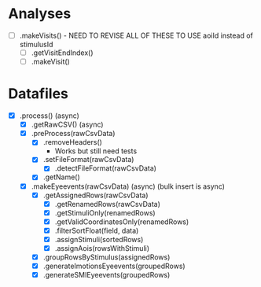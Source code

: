 # Analyses

- [ ] .makeVisits() - NEED TO REVISE ALL OF THESE TO USE aoiId instead of stimulusId
  - [ ] .getVisitEndIndex()
  - [ ] .makeVisit()

# Datafiles

- [x] .process() (async)
  - [x] .getRawCSV() (async)
  - [x] .preProcess(rawCsvData)
    - [x] .removeHeaders()
      - Works but still need tests
    - [x] .setFileFormat(rawCsvData)
      - [x] .detectFileFormat(rawCsvData)
    - [x] .getName()
  - [x] .makeEyeevents(rawCsvData) (async) (bulk insert is async)
    - [x] .getAssignedRows(rawCsvData)
      - [x] .getRenamedRows(rawCsvData)
      - [x] .getStimuliOnly(renamedRows)
      - [x] .getValidCoordinatesOnly(renamedRows)
      - [x] .filterSortFloat(field, data)
      - [x] .assignStimuli(sortedRows)
      - [x] .assignAois(rowsWithStimuli)
    - [x] .groupRowsByStimulus(assignedRows)
    - [x] .generateImotionsEyeevents(groupedRows)
    - [x] .generateSMIEyeevents(groupedRows)
